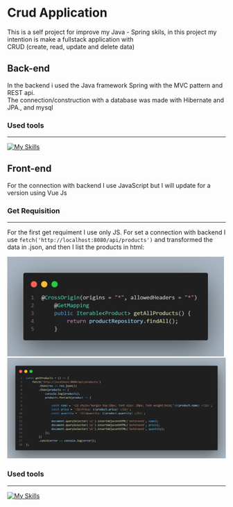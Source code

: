 # Crud Application

This is a self project for improve my Java - Spring skils, in this project my intention is make a fullstack application with <br>
CRUD (create, read, update and delete data)

## Back-end

In the backend i used the Java framework Spring with the MVC pattern and REST api. <br>
The connection/construction with a database was made with Hibernate and JPA., and mysql

### Used tools
---
[![My Skills](https://skillicons.dev/icons?i=postman,eclipse,mysql,java,spring&theme=dark)](https://skillicons.dev)

## Front-end

For the connection with backend I use JavaScript but I will update for a version using Vue Js

### Get Requisition
---

For the first get requiment I use only JS.
For set a connection with backend I use ```fetch('http://localhost:8080/api/products')``` and transformed the data in .json, and then I list the products in html:

<img width="500px" src="https://github.com/K1Melo/Crud-api/blob/main/front/img/getProducts_back.png?raw=true" />
<img width="680px" src="https://github.com/K1Melo/Crud-api/blob/main/front/img/getProducts.png?raw=true" />

### Used tools
----
[![My Skills](https://skillicons.dev/icons?i=js,bootstrap,html,css&theme=dark)](https://skillicons.dev)

